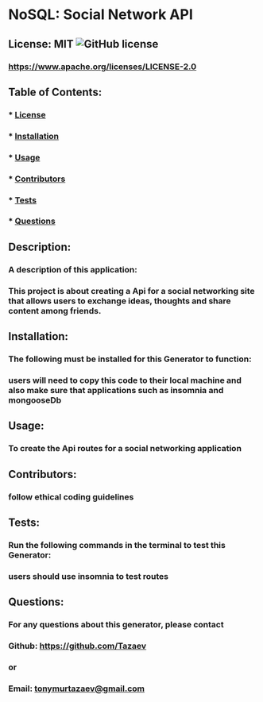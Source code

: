 # NoSQL: Social Network API
## License: MIT ![GitHub license](https://img.shields.io/github/license/naereen/strapDown.js.svg)
### https://www.apache.org/licenses/LICENSE-2.0

## Table of Contents:
###  * [License](#license)
###  * [Installation](#installation)
###  * [Usage](#usage)
###  * [Contributors](#contributors)
###  * [Tests](#tests)
###  * [Questions](#questions)

## Description:
### A description of this application:
### This project is about creating a Api for a social networking site that allows users to exchange ideas, thoughts and share content among friends. 

## Installation:
### The following must be installed for this Generator to function:
### users will need to copy this code to their local machine and also make sure that applications such as insomnia and mongooseDb

## Usage:
### To create the Api routes for a social networking application

## Contributors:
### follow ethical coding guidelines

## Tests:
### Run the following commands in the terminal to test this Generator:
### users should use insomnia to test routes

## Questions:
### For any questions about this generator, please contact
### Github: https://github.com/Tazaev
### or
### Email: tonymurtazaev@gmail.com

